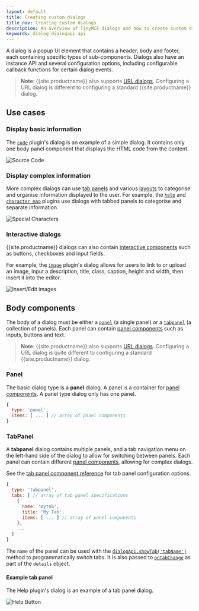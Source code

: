 ```yaml
---
layout: default
title: Creating custom dialogs
title_nav: Creating custom dialogs
description: An overview of TinyMCE dialogs and how to create custom dialogs.
keywords: dialog dialogapi api
---
```


A dialog is a popup UI element that contains a header, body and footer, each containing specific types of sub-components. Dialogs also have an instance API and several configuration options, including configurable callback functions for certain dialog events.

> **Note**: {{site.productname}} also supports [URL dialogs]({{site.baseurl}}/how-to-guides/creating-custom-ui-components/dialogs/urldialog/). Configuring a URL dialog is different to configuring a standard {{site.productname}} dialog.

## Use cases

### Display basic information

The [`code`]({{site.baseurl}}/plugins-ref/opensource/code) plugin's dialog is an example of a simple dialog. It contains only one body panel component that displays the HTML code from the content.

![Source Code]({{site.baseurl}}/images/sourcecode.png)

### Display complex information

More complex dialogs can use [tab panels]({{site.baseurl}}/how-to-guides/creating-custom-ui-components/dialogs/dialog-components/#tabpanel) and various [layouts]({{site.baseurl}}/how-to-guides/creating-custom-ui-components/dialogs/dialog-components/#layoutcomponents) to categorise and organise information displayed to the user. For example, the [`help`]({{site.baseurl}}/plugins-ref/opensource/help) and [`character map`]({{site.baseurl}}/plugins-ref/opensource/charmap) plugins use dialogs with tabbed panels to categorise and separate information.

![Special Characters]({{site.baseurl}}/images/specialchars.png)

### Interactive dialogs

{{site.productname}} dialogs can also contain [interactive components]({{site.baseurl}}/how-to-guides/creating-custom-ui-components/dialogs/dialog-components/#basiccomponents) such as buttons, checkboxes and input fields.

For example, the [`image`]({{site.baseurl}}/plugins-ref/opensource/image) plugin's dialog allows for users to link to or upload an image, input a description, title, class, caption, height and width, then insert it into the editor.

![Insert/Edit images]({{site.baseurl}}/images/interactive.png)

## Body components

The body of a dialog must be either a [`panel`]({{site.baseurl}}/how-to-guides/creating-custom-ui-components/dialogs/dialog-components/#panel) (a single panel) or a [`tabpanel`]({{site.baseurl}}/how-to-guides/creating-custom-ui-components/dialogs/dialog-components/#tabpanel) (a collection of panels). Each panel can contain [panel components]({{site.baseurl}}/how-to-guides/creating-custom-ui-components/dialogs/dialog-components/#panelcomponents) such as inputs, buttons and text.

> **Note**: {{site.productname}} also supports [URL dialogs]({{site.baseurl}}/how-to-guides/creating-custom-ui-components/dialogs/urldialog/). Configuring a URL dialog is quite different to configuring a standard {{site.productname}} dialog.

### Panel

The basic dialog type is a **panel** dialog. A panel is a container for [panel components]({{site.baseurl}}/how-to-guides/creating-custom-ui-components/dialogs/dialog-components/#panelcomponents). A panel type dialog only has one panel.

```js
{
  type: 'panel',
  items: [ ... ] // array of panel components
}
```

### TabPanel

A **tabpanel** dialog contains multiple panels, and a tab navigation menu on the left-hand side of the dialog to allow for switching between panels. Each panel can contain different [panel components]({{site.baseurl}}/how-to-guides/creating-custom-ui-components/dialogs/dialog-components/#panelcomponents), allowing for complex dialogs.

See the [tab panel component reference]({{site.baseurl}}/how-to-guides/creating-custom-ui-components/dialogs/dialog-components/#tabpanel) for tab panel configuration options.

```js
{
  type: 'tabpanel',
  tabs: [ // array of tab panel specifications
    {
      name: 'mytab',
      title: 'My Tab',
      items: [ ... ] // array of panel components
    },
    ...
  ]
}
```

The `name` of the panel can be used with the [`dialogApi.showTab('tabName')`](#dialogapimethods) method to programmatically switch tabs. It is also passed to [`onTabChange`](#configurationoptions) as part of the `details` object.

#### Example tab panel

The Help plugin's dialog is an example of a tab panel dialog.

![Help Button]({{site.baseurl}}/images/help.png)
